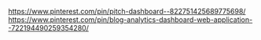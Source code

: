 https://www.pinterest.com/pin/pitch-dashboard--822751425689775698/
https://www.pinterest.com/pin/blog-analytics-dashboard-web-application--722194490259354280/